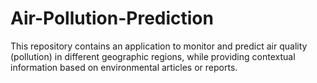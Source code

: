 # Air-Pollution-Prediction
This repository contains an application to monitor and predict air quality (pollution) in different geographic regions, while providing contextual information based on environmental articles or reports.

